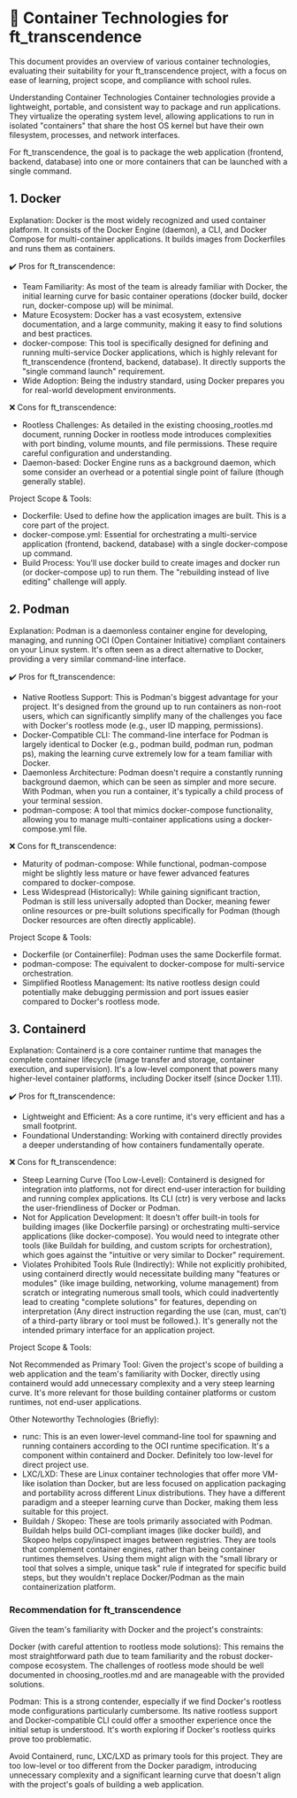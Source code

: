 # 📼 Container Technologies for ft_transcendence
This document provides an overview of various container technologies, evaluating their suitability for your ft_transcendence project,
with a focus on ease of learning, project scope, and compliance with school rules.

Understanding Container Technologies
Container technologies provide a lightweight, portable, and consistent way to package and run applications. They virtualize the operating system level,
allowing applications to run in isolated "containers" that share the host OS kernel but have their own filesystem, processes, and network interfaces.

For ft_transcendence, the goal is to package the web application (frontend, backend, database) into one or more containers that can be launched with a single command.

## 1. Docker
Explanation: Docker is the most widely recognized and used container platform. It consists of the Docker Engine (daemon), a CLI, and Docker Compose for multi-container applications.
It builds images from Dockerfiles and runs them as containers.

✔️ Pros for ft_transcendence:
- Team Familiarity: As most of the team is already familiar with Docker, the initial learning curve for basic container operations (docker build, docker run, docker-compose up)
will be minimal.
- Mature Ecosystem: Docker has a vast ecosystem, extensive documentation, and a large community, making it easy to find solutions and best practices.
- docker-compose: This tool is specifically designed for defining and running multi-service Docker applications, which is highly relevant for ft_transcendence (frontend, backend, database). It directly supports the "single command launch" requirement.
- Wide Adoption: Being the industry standard, using Docker prepares you for real-world development environments.

❌ Cons for ft_transcendence:
- Rootless Challenges: As detailed in the existing choosing_rootles.md document, running Docker in rootless mode introduces complexities with port binding, volume mounts, and file permissions. These require careful configuration and understanding.
- Daemon-based: Docker Engine runs as a background daemon, which some consider an overhead or a potential single point of failure (though generally stable).

Project Scope & Tools:
- Dockerfile: Used to define how the application images are built. This is a core part of the project.
- docker-compose.yml: Essential for orchestrating a multi-service application (frontend, backend, database) with a single docker-compose up command.
- Build Process: You'll use docker build to create images and docker run (or docker-compose up) to run them. The "rebuilding instead of live editing" challenge will apply.

## 2. Podman
Explanation: Podman is a daemonless container engine for developing, managing, and running OCI (Open Container Initiative) compliant containers on your Linux system.
It's often seen as a direct alternative to Docker, providing a very similar command-line interface.

✔️ Pros for ft_transcendence:

- Native Rootless Support: This is Podman's biggest advantage for your project. It's designed from the ground up to run containers as non-root users,
which can significantly simplify many of the challenges you face with Docker's rootless mode (e.g., user ID mapping, permissions).
- Docker-Compatible CLI: The command-line interface for Podman is largely identical to Docker (e.g., podman build, podman run, podman ps),
making the learning curve extremely low for a team familiar with Docker.
- Daemonless Architecture: Podman doesn't require a constantly running background daemon, which can be seen as simpler and more secure.
With Podman, when you run a container, it's typically a child process of your terminal session.
- podman-compose: A tool that mimics docker-compose functionality, allowing you to manage multi-container applications using a docker-compose.yml file.

❌ Cons for ft_transcendence:

- Maturity of podman-compose: While functional, podman-compose might be slightly less mature or have fewer advanced features compared to docker-compose.
- Less Widespread (Historically): While gaining significant traction, Podman is still less universally adopted than Docker, meaning fewer online resources or pre-built solutions specifically for Podman
(though Docker resources are often directly applicable).
 
Project Scope & Tools:

- Dockerfile (or Containerfile): Podman uses the same Dockerfile format.
- podman-compose: The equivalent to docker-compose for multi-service orchestration.
- Simplified Rootless Management: Its native rootless design could potentially make debugging permission and port issues easier compared to Docker's rootless mode.

## 3. Containerd
Explanation: Containerd is a core container runtime that manages the complete container lifecycle (image transfer and storage, container execution, and supervision).
It's a low-level component that powers many higher-level container platforms, including Docker itself (since Docker 1.11).

✔️ Pros for ft_transcendence:

- Lightweight and Efficient: As a core runtime, it's very efficient and has a small footprint.
- Foundational Understanding: Working with containerd directly provides a deeper understanding of how containers fundamentally operate.

❌ Cons for ft_transcendence:

- Steep Learning Curve (Too Low-Level): Containerd is designed for integration into platforms, not for direct end-user interaction for building and running complex applications.
Its CLI (ctr) is very verbose and lacks the user-friendliness of Docker or Podman.
- Not for Application Development: It doesn't offer built-in tools for building images (like Dockerfile parsing) or orchestrating multi-service applications
(like docker-compose). You would need to integrate other tools (like Buildah for building, and custom scripts for orchestration),
which goes against the "intuitive or very similar to Docker" requirement.
- Violates Prohibited Tools Rule (Indirectly): While not explicitly prohibited, using containerd directly would necessitate building many "features or modules"
(like image building, networking, volume management) from scratch or integrating numerous small tools, which could inadvertently lead to creating "complete solutions" for features,
depending on interpretation (Any direct instruction regarding the use (can, must, can’t) of
a third-party library or tool must be followed.). It's generally not the intended primary interface for an application project.

Project Scope & Tools:

Not Recommended as Primary Tool: Given the project's scope of building a web application and the team's familiarity with Docker, directly using containerd would add unnecessary complexity and a very steep learning curve. It's more relevant for those building container platforms or custom runtimes, not end-user applications.

Other Noteworthy Technologies (Briefly):
- runc: This is an even lower-level command-line tool for spawning and running containers according to the OCI runtime specification. It's a component within containerd and Docker. Definitely too low-level for direct project use.
- LXC/LXD: These are Linux container technologies that offer more VM-like isolation than Docker, but are less focused on application packaging and portability across different Linux distributions. They have a different paradigm and a steeper learning curve than Docker, making them less suitable for this project.
- Buildah / Skopeo: These are tools primarily associated with Podman. Buildah helps build OCI-compliant images (like docker build), and Skopeo helps copy/inspect images between registries. They are tools that complement container engines, rather than being container runtimes themselves. Using them might align with the "small library or tool that solves a simple, unique task" rule if integrated for specific build steps, but they wouldn't replace Docker/Podman as the main containerization platform.

### Recommendation for ft_transcendence
Given the team's familiarity with Docker and the project's constraints:

Docker (with careful attention to rootless mode solutions): This remains the most straightforward path due to team familiarity and the robust docker-compose ecosystem.
The challenges of rootless mode should be well documented in choosing_rootles.md and are manageable with the provided solutions.

Podman: This is a strong contender, especially if we find Docker's rootless mode configurations particularly cumbersome.
Its native rootless support and Docker-compatible CLI could offer a smoother experience once the initial setup is understood.
It's worth exploring if Docker's rootless quirks prove too problematic.

Avoid Containerd, runc, LXC/LXD as primary tools for this project. They are too low-level or too different from the Docker paradigm,
introducing unnecessary complexity and a significant learning curve that doesn't align with the project's goals of building a web application.
